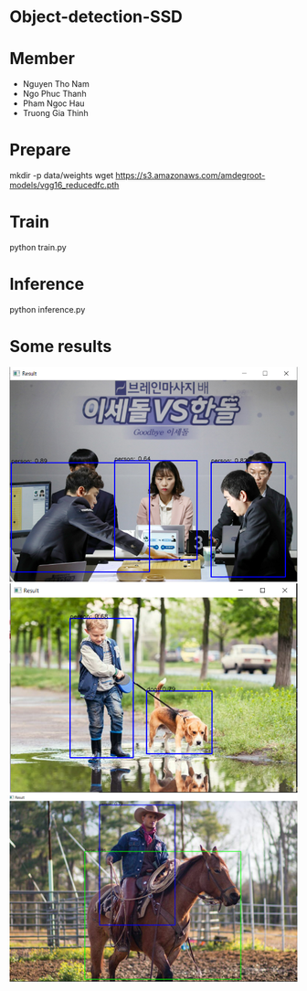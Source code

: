 # Object-detection-SSD
# Member
<ul>
  <li>Nguyen Tho Nam</li>
  <li>Ngo Phuc Thanh</li>
  <li>Pham Ngoc Hau</li>
  <li>Truong Gia Thinh</li>
</ul>

# Prepare 
mkdir -p data/weights
wget https://s3.amazonaws.com/amdegroot-models/vgg16_reducedfc.pth

# Train
python train.py

# Inference
python inference.py 
# Some results
<img src="https://github.com/thinhtruong2112/Object-detection-SSD-/blob/main/result_1.png"></img>
<img src="https://github.com/thinhtruong2112/Object-detection-SSD-/blob/main/result_2.png"></img>
<img src="https://github.com/thinhtruong2112/Object-detection-SSD-/blob/main/result_3.png"></img>

